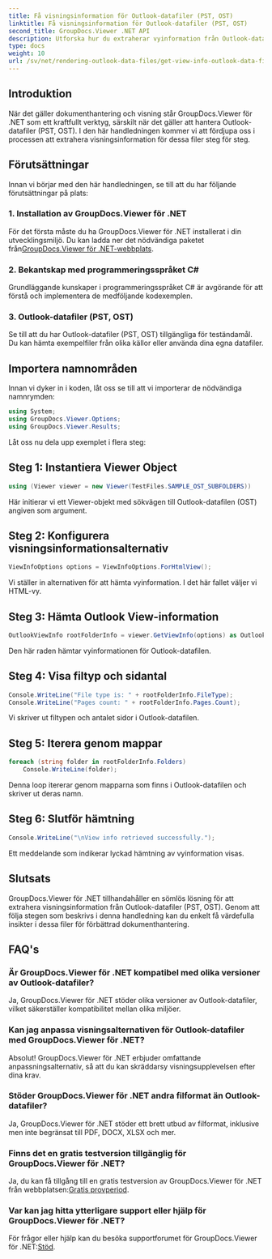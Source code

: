 ```yaml
---
title: Få visningsinformation för Outlook-datafiler (PST, OST)
linktitle: Få visningsinformation för Outlook-datafiler (PST, OST)
second_title: GroupDocs.Viewer .NET API
description: Utforska hur du extraherar vyinformation från Outlook-datafiler (PST, OST) med GroupDocs.Viewer för .NET. Förbättra dina dokumenthanteringsmöjligheter utan ansträngning.
type: docs
weight: 10
url: /sv/net/rendering-outlook-data-files/get-view-info-outlook-data-file/
---
```

## Introduktion
När det gäller dokumenthantering och visning står GroupDocs.Viewer för .NET som ett kraftfullt verktyg, särskilt när det gäller att hantera Outlook-datafiler (PST, OST). I den här handledningen kommer vi att fördjupa oss i processen att extrahera visningsinformation för dessa filer steg för steg.
## Förutsättningar
Innan vi börjar med den här handledningen, se till att du har följande förutsättningar på plats:
### 1. Installation av GroupDocs.Viewer för .NET
 För det första måste du ha GroupDocs.Viewer för .NET installerat i din utvecklingsmiljö. Du kan ladda ner det nödvändiga paketet från[GroupDocs.Viewer för .NET-webbplats](https://releases.groupdocs.com/viewer/net/).
### 2. Bekantskap med programmeringsspråket C#
Grundläggande kunskaper i programmeringsspråket C# är avgörande för att förstå och implementera de medföljande kodexemplen.
### 3. Outlook-datafiler (PST, OST)
Se till att du har Outlook-datafiler (PST, OST) tillgängliga för teständamål. Du kan hämta exempelfiler från olika källor eller använda dina egna datafiler.

## Importera namnområden
Innan vi dyker in i koden, låt oss se till att vi importerar de nödvändiga namnrymden:
```csharp
using System;
using GroupDocs.Viewer.Options;
using GroupDocs.Viewer.Results;
```

Låt oss nu dela upp exemplet i flera steg:
## Steg 1: Instantiera Viewer Object
```csharp
using (Viewer viewer = new Viewer(TestFiles.SAMPLE_OST_SUBFOLDERS))
```
Här initierar vi ett Viewer-objekt med sökvägen till Outlook-datafilen (OST) angiven som argument.
## Steg 2: Konfigurera visningsinformationsalternativ
```csharp
ViewInfoOptions options = ViewInfoOptions.ForHtmlView();
```
Vi ställer in alternativen för att hämta vyinformation. I det här fallet väljer vi HTML-vy.
## Steg 3: Hämta Outlook View-information
```csharp
OutlookViewInfo rootFolderInfo = viewer.GetViewInfo(options) as OutlookViewInfo;
```
Den här raden hämtar vyinformationen för Outlook-datafilen.
## Steg 4: Visa filtyp och sidantal
```csharp
Console.WriteLine("File type is: " + rootFolderInfo.FileType);
Console.WriteLine("Pages count: " + rootFolderInfo.Pages.Count);
```
Vi skriver ut filtypen och antalet sidor i Outlook-datafilen.
## Steg 5: Iterera genom mappar
```csharp
foreach (string folder in rootFolderInfo.Folders)
    Console.WriteLine(folder);
```
Denna loop itererar genom mapparna som finns i Outlook-datafilen och skriver ut deras namn.
## Steg 6: Slutför hämtning
```csharp
Console.WriteLine("\nView info retrieved successfully.");
```
Ett meddelande som indikerar lyckad hämtning av vyinformation visas.

## Slutsats
GroupDocs.Viewer för .NET tillhandahåller en sömlös lösning för att extrahera visningsinformation från Outlook-datafiler (PST, OST). Genom att följa stegen som beskrivs i denna handledning kan du enkelt få värdefulla insikter i dessa filer för förbättrad dokumenthantering.
## FAQ's
### Är GroupDocs.Viewer för .NET kompatibel med olika versioner av Outlook-datafiler?
Ja, GroupDocs.Viewer för .NET stöder olika versioner av Outlook-datafiler, vilket säkerställer kompatibilitet mellan olika miljöer.
### Kan jag anpassa visningsalternativen för Outlook-datafiler med GroupDocs.Viewer för .NET?
Absolut! GroupDocs.Viewer för .NET erbjuder omfattande anpassningsalternativ, så att du kan skräddarsy visningsupplevelsen efter dina krav.
### Stöder GroupDocs.Viewer för .NET andra filformat än Outlook-datafiler?
Ja, GroupDocs.Viewer för .NET stöder ett brett utbud av filformat, inklusive men inte begränsat till PDF, DOCX, XLSX och mer.
### Finns det en gratis testversion tillgänglig för GroupDocs.Viewer för .NET?
 Ja, du kan få tillgång till en gratis testversion av GroupDocs.Viewer för .NET från webbplatsen:[Gratis provperiod](https://releases.groupdocs.com/).
### Var kan jag hitta ytterligare support eller hjälp för GroupDocs.Viewer för .NET?
 För frågor eller hjälp kan du besöka supportforumet för GroupDocs.Viewer för .NET:[Stöd](https://forum.groupdocs.com/c/viewer/9).
